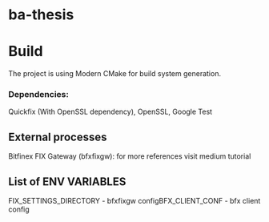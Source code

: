 # ba-thesis

# Build
The project is using Modern CMake for build system generation.
### Dependencies:
Quickfix (With OpenSSL dependency), OpenSSL, Google Test

## External processes
Bitfinex FIX Gateway (bfxfixgw): for more references visit medium tutorial

## List of ENV VARIABLES
FIX_SETTINGS_DIRECTORY - bfxfixgw configBFX_CLIENT_CONF - bfx client config